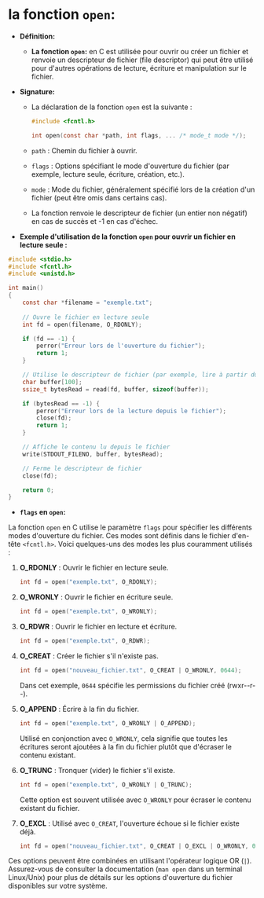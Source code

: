 # **la fonction `open`:**


- **Définition:**

    - **La fonction `open`:** en C est utilisée pour ouvrir ou créer un fichier et renvoie un descripteur de fichier (file descriptor) qui peut être utilisé pour d'autres opérations de lecture, écriture et manipulation sur le fichier. 
    
    
- **Signature:**


    - La déclaration de la fonction `open` est la suivante :

        ```c
        #include <fcntl.h>

        int open(const char *path, int flags, ... /* mode_t mode */);
        ```

    - `path` : Chemin du fichier à ouvrir.
    - `flags` : Options spécifiant le mode d'ouverture du fichier (par exemple, lecture seule, écriture, création, etc.).
    - `mode` : Mode du fichier, généralement spécifié lors de la création d'un fichier (peut être omis dans certains cas).

    - La fonction renvoie le descripteur de fichier (un entier non négatif) en cas de succès et -1 en cas d'échec.


- **Exemple d'utilisation de la fonction `open` pour ouvrir un fichier en lecture seule :**

```c
#include <stdio.h>
#include <fcntl.h>
#include <unistd.h>

int main() 
{
    const char *filename = "exemple.txt";
    
    // Ouvre le fichier en lecture seule
    int fd = open(filename, O_RDONLY);

    if (fd == -1) {
        perror("Erreur lors de l'ouverture du fichier");
        return 1;
    }

    // Utilise le descripteur de fichier (par exemple, lire à partir du fichier)
    char buffer[100];
    ssize_t bytesRead = read(fd, buffer, sizeof(buffer));

    if (bytesRead == -1) {
        perror("Erreur lors de la lecture depuis le fichier");
        close(fd);
        return 1;
    }

    // Affiche le contenu lu depuis le fichier
    write(STDOUT_FILENO, buffer, bytesRead);

    // Ferme le descripteur de fichier
    close(fd);

    return 0;
}
```


- **`flags` en `open`:**

La fonction `open` en C utilise le paramètre `flags` pour spécifier les différents modes d'ouverture du fichier. Ces modes sont définis dans le fichier d'en-tête `<fcntl.h>`. Voici quelques-uns des modes les plus couramment utilisés :

1. **O_RDONLY** : Ouvrir le fichier en lecture seule.
   
   ```c
   int fd = open("exemple.txt", O_RDONLY);
   ```

2. **O_WRONLY** : Ouvrir le fichier en écriture seule.

   ```c
   int fd = open("exemple.txt", O_WRONLY);
   ```

3. **O_RDWR** : Ouvrir le fichier en lecture et écriture.

   ```c
   int fd = open("exemple.txt", O_RDWR);
   ```

4. **O_CREAT** : Créer le fichier s'il n'existe pas.

   ```c
   int fd = open("nouveau_fichier.txt", O_CREAT | O_WRONLY, 0644);
   ```

   Dans cet exemple, `0644` spécifie les permissions du fichier créé (rwxr--r--).

5. **O_APPEND** : Écrire à la fin du fichier.

   ```c
   int fd = open("exemple.txt", O_WRONLY | O_APPEND);
   ```

   Utilisé en conjonction avec `O_WRONLY`, cela signifie que toutes les écritures seront ajoutées à la fin du fichier plutôt que d'écraser le contenu existant.

6. **O_TRUNC** : Tronquer (vider) le fichier s'il existe.

   ```c
   int fd = open("exemple.txt", O_WRONLY | O_TRUNC);
   ```

   Cette option est souvent utilisée avec `O_WRONLY` pour écraser le contenu existant du fichier.

7. **O_EXCL** : Utilisé avec `O_CREAT`, l'ouverture échoue si le fichier existe déjà.

   ```c
   int fd = open("nouveau_fichier.txt", O_CREAT | O_EXCL | O_WRONLY, 0644);
   ```

Ces options peuvent être combinées en utilisant l'opérateur logique OR (`|`). Assurez-vous de consulter la documentation (`man open` dans un terminal Linux/Unix) pour plus de détails sur les options d'ouverture du fichier disponibles sur votre système.